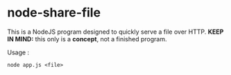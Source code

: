 node-share-file
===============

This is a NodeJS program designed to quickly serve a file over HTTP.
**KEEP IN MIND:** this only is a **concept**, not a finished program.

Usage :
```
node app.js <file>
```